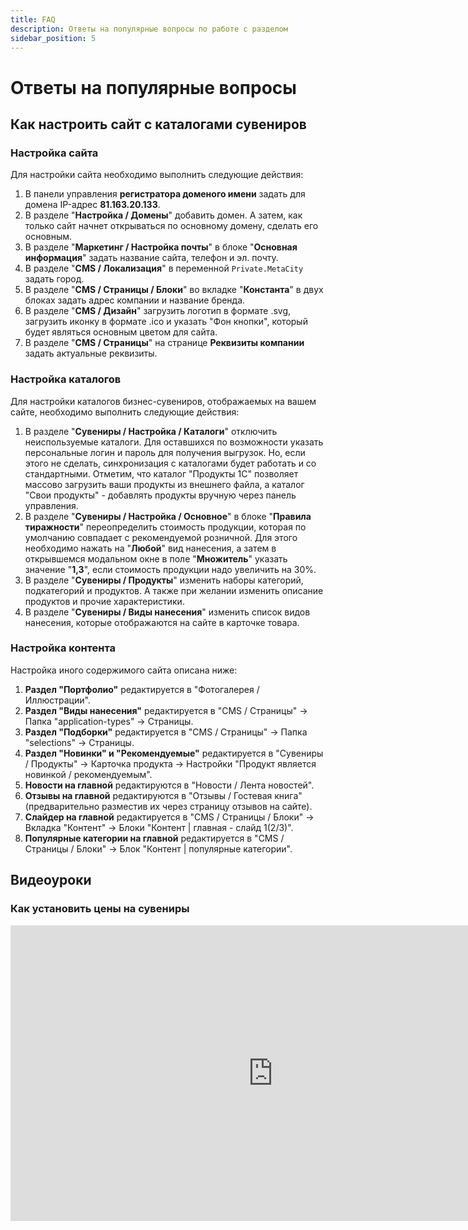 ```yaml
---
title: FAQ
description: Ответы на популярные вопросы по работе с разделом
sidebar_position: 5
---
```


# Ответы на популярные вопросы

## Как настроить сайт с каталогами сувениров
### Настройка сайта
Для настройки сайта необходимо выполнить следующие действия:
1. В панели управления __регистратора доменого имени__ задать для домена IP-адрес __81.163.20.133__.
2. В разделе "__Настройка / Домены__" добавить домен. А затем, как только сайт начнет открываться по основному домену, сделать его основным. 
2. В разделе "__Маркетинг / Настройка почты__" в блоке "__Основная информация__" задать название сайта, телефон и эл. почту.
3. В разделе "__CMS / Локализация__" в переменной `Private.MetaCity` задать город.
4. В разделе "__CMS / Страницы / Блоки__" во вкладке "__Константа__" в двух блоках задать адрес компании и название бренда.
5. В разделе "__CMS / Дизайн__" загрузить логотип в формате .svg, загрузить иконку в формате .ico и указать "Фон кнопки", который будет являться основным цветом для сайта.
6. В разделе "__CMS / Страницы__" на странице __Реквизиты компании__ задать актуальные реквизиты.

### Настройка каталогов
Для настройки каталогов бизнес-сувениров, отображаемых на вашем сайте, необходимо выполнить следующие действия:
1. В разделе "__Сувениры / Настройка / Каталоги__" отключить неиспользуемые каталоги. Для оставшихся по возможности указать персональные логин и пароль для получения выгрузок. Но, если этого не сделать, синхронизация с каталогами будет работать и со стандартными. Отметим, что каталог "Продукты 1С" позволяет массово загрузить ваши продукты из внешнего файла, а каталог "Свои продукты" - добавлять продукты вручную через панель управления.
2. В разделе "__Сувениры / Настройка / Основное__" в блоке "__Правила тиражности__" переопределить стоимость продукции, которая по умолчанию совпадает с рекомендуемой розничной. Для этого необходимо нажать на "__Любой__" вид нанесения, а затем в открывшемся модальном окне в поле "__Множитель__" указать значение "__1,3__", если стоимость продукции надо увеличить на 30%.
3. В разделе "__Сувениры / Продукты__" изменить наборы категорий, подкатегорий и продуктов. А также при желании изменить описание продуктов и прочие характеристики.
4. В разделе "__Сувениры / Виды нанесения__" изменить список видов нанесения, которые отображаются на сайте в карточке товара.

### Настройка контента
Настройка иного содержимого сайта описана ниже:
1. __Раздел "Портфолио"__ редактируется в "Фотогалерея / Иллюстрации".
2. __Раздел "Виды нанесения"__ редактируется в "CMS / Страницы" → Папка "application-types" → Страницы.
3. __Раздел "Подборки"__ редактируется в "CMS / Страницы" → Папка "selections" → Страницы.
4. __Раздел "Новинки" и "Рекомендуемые"__ редактируется в "Сувениры / Продукты" → Карточка продукта → Настройки "Продукт является новинкой / рекомендуемым".
5. __Новости на главной__ редактируются в "Новости / Лента новостей".
6. __Отзывы на главной__ редактируются в "Отзывы / Гостевая книга" (предварительно разместив их через страницу отзывов на сайте).
7. __Слайдер на главной__ редактируется в "CMS / Страницы / Блоки" → Вкладка "Контент" → Блоки "Контент | главная - слайд 1(2/3)".
8. __Популярные категории на главной__ редактируется в "CMS / Страницы / Блоки" → Блок "Контент | популярные категории".

## Видеоуроки
### Как установить цены на сувениры
<iframe width="840" height="473" src="https://www.youtube.com/embed/go2B5--GI9s?si=EAxKkei4T1AKRYqb" title="YouTube video player" frameborder="0" allow="accelerometer; autoplay; clipboard-write; encrypted-media; gyroscope; picture-in-picture; web-share" allowfullscreen></iframe>